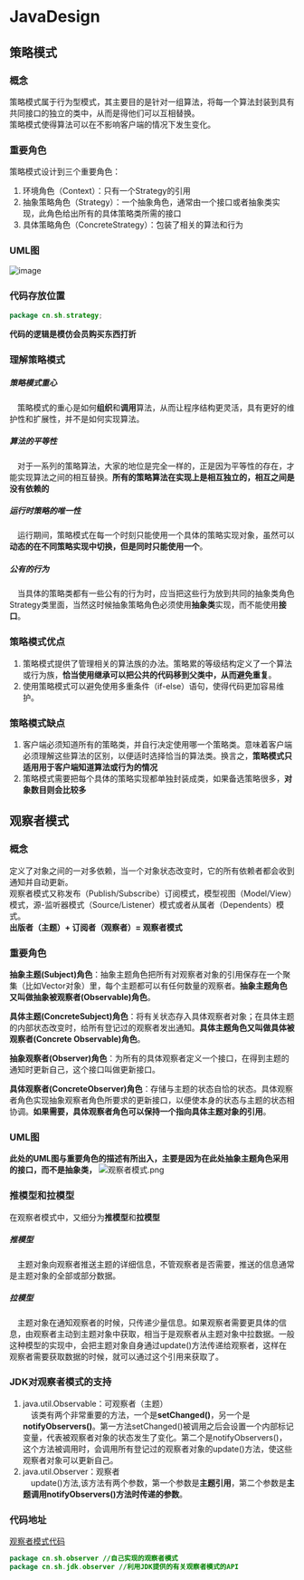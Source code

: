 # JavaDesign
## 策略模式 
### 概念
策略模式属于行为型模式，其主要目的是针对一组算法，将每一个算法封装到具有共同接口的独立的类中，从而是得他们可以互相替换。<br/>
策略模式使得算法可以在不影响客户端的情况下发生变化。
### 重要角色
策略模式设计到三个重要角色：
1. 环境角色（Context）：只有一个Strategy的引用
2. 抽象策略角色（Strategy）：一个抽象角色，通常由一个接口或者抽象类实现，此角色给出所有的具体策略类所需的接口
3. 具体策略角色（ConcreteStrategy）：包装了相关的算法和行为 

### UML图
![image](https://raw.githubusercontent.com/petterheng/JavaDesign/master/%E7%AD%96%E7%95%A5%E6%A8%A1%E5%BC%8F.png)

### 代码存放位置
```java
package cn.sh.strategy;
```
**代码的逻辑是模仿会员购买东西打折**

### 理解策略模式
##### 策略模式重心
&emsp;策略模式的重心是如何**组织**和**调用**算法，从而让程序结构更灵活，具有更好的维护性和扩展性，并不是如何实现算法。
##### 算法的平等性
&emsp;对于一系列的策略算法，大家的地位是完全一样的，正是因为平等性的存在，才能实现算法之间的相互替换。**所有的策略算法在实现上是相互独立的，相互之间是没有依赖的**
##### 运行时策略的唯一性
&emsp;运行期间，策略模式在每一个时刻只能使用一个具体的策略实现对象，虽然可以**动态的在不同策略实现中切换，但是同时只能使用一个**。
##### 公有的行为
&emsp;当具体的策略类都有一些公有的行为时，应当把这些行为放到共同的抽象类角色Strategy类里面，当然这时候抽象策略角色必须使用**抽象类**实现，而不能使用**接口**。

### 策略模式优点
1. 策略模式提供了管理相关的算法族的办法。策略累的等级结构定义了一个算法或行为族，**恰当使用继承可以把公共的代码移到父类中，从而避免重复**。
2. 使用策略模式可以避免使用多重条件（if-else）语句，使得代码更加容易维护。

### 策略模式缺点
1. 客户端必须知道所有的策略类，并自行决定使用哪一个策略类。意味着客户端必须理解这些算法的区别，以便适时选择恰当的算法类。换言之，**策略模式只适用用于客户端知道算法或行为的情况**
2. 策略模式需要把每个具体的策略实现都单独封装成类，如果备选策略很多，**对象数目则会比较多**


## 观察者模式
### 概念
定义了对象之间的一对多依赖，当一个对象状态改变时，它的所有依赖者都会收到通知并自动更新。<br/>
观察者模式又称发布（Publish/Subscribe）订阅模式，模型视图（Model/View）模式，源-监听器模式（Source/Listener）模式或者从属者（Dependents）模式。<br/>
**出版者（主题）+ 订阅者（观察者）= 观察者模式**

### 重要角色
**抽象主题(Subject)角色**：抽象主题角色把所有对观察者对象的引用保存在一个聚集（比如Vector对象）里，每个主题都可以有任何数量的观察者。**抽象主题角色又叫做抽象被观察者(Observable)角色**。

**具体主题(ConcreteSubject)角色**：将有关状态存入具体观察者对象；在具体主题的内部状态改变时，给所有登记过的观察者发出通知。**具体主题角色又叫做具体被观察者(Concrete Observable)角色**。

**抽象观察者(Observer)角色**：为所有的具体观察者定义一个接口，在得到主题的通知时更新自己，这个接口叫做更新接口。

**具体观察者(ConcreteObserver)角色**：存储与主题的状态自恰的状态。具体观察者角色实现抽象观察者角色所要求的更新接口，以便使本身的状态与主题的状态相协调。**如果需要，具体观察者角色可以保持一个指向具体主题对象的引用**。

### UML图
**此处的UML图与重要角色的描述有所出入，主要是因为在此处抽象主题角色采用的接口，而不是抽象类，**
![观察者模式.png](https://raw.githubusercontent.com/petterheng/JavaDesign/master/%E8%A7%82%E5%AF%9F%E8%80%85%E6%A8%A1%E5%BC%8F.png)

### 推模型和拉模型
在观察者模式中，又细分为**推模型**和**拉模型**<br/>
##### 推模型
&emsp;主题对象向观察者推送主题的详细信息，不管观察者是否需要，推送的信息通常是主题对象的全部或部分数据。
##### 拉模型
&emsp;主题对象在通知观察者的时候，只传递少量信息。如果观察者需要更具体的信息，由观察者主动到主题对象中获取，相当于是观察者从主题对象中拉数据。一般这种模型的实现中，会把主题对象自身通过update()方法传递给观察者，这样在观察者需要获取数据的时候，就可以通过这个引用来获取了。

### JDK对观察者模式的支持
1. java.util.Observable：可观察者（主题）<br/>
&emsp;该类有两个非常重要的方法，一个是**setChanged()**，另一个是**notifyObservers()**。第一方法setChanged()被调用之后会设置一个内部标记变量，代表被观察者对象的状态发生了变化。第二个是notifyObservers()，这个方法被调用时，会调用所有登记过的观察者对象的update()方法，使这些观察者对象可以更新自己。
2. java.util.Observer：观察者<br/>
&emsp;update()方法,该方法有两个参数，第一个参数是**主题引用**，第二个参数是**主题调用notifyObservers()方法时传递的参数**。

### 代码地址
[观察者模式代码](https://github.com/petterheng/JavaDesign.git)
```java
package cn.sh.observer //自己实现的观察者模式
package cn.sh.jdk.observer //利用JDK提供的有关观察者模式的API
```
